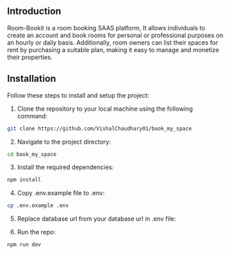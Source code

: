 ## Introduction
Room-Bookit is a room booking SAAS platform, It allows individuals to create an account and book rooms for personal or professional purposes on an hourly or daily basis. Additionally, room owners can list their spaces for rent by purchasing a suitable plan, making it easy to manage and monetize their properties.

## Installation

Follow these steps to install and setup the project:

1. Clone the repository to your local machine using the following command:

```bash
git clone https://github.com/VishalChaudhary01/book_my_space
```

2. Navigate to the project directory:

```bash
cd book_my_space
```

3. Install the required dependencies:

```bash
npm install
```

4. Copy .env.example file to .env:

```bash
cp .env.example .env
```

5. Replace database url from your database url in .env file:

6. Run the repo:
```bash
npm run dev
```

